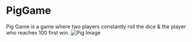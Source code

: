 # PigGame
Pig Game is a game where two players constantly roll the dice &amp; the player who reaches 100 first win.
![Pig Image](https://user-images.githubusercontent.com/64363998/181919544-de8f0191-e06c-4d3a-9e15-e81bfc003030.jpg)
